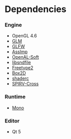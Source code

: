 # Dependencies

### Engine
- OpenGL 4.6
- [GLM](https://github.com/g-truc/glm)
- [GLFW](https://github.com/glfw/glfw)
- [AssImp](https://github.com/assimp/assimp)
- [OpenAL-Soft](https://github.com/kcat/openal-soft)
- [libsndfile](https://github.com/libsndfile/libsndfile)
- [Freetype2](https://freetype.org/)
- [Box2D](https://box2d.org/)
- [shaderc](https://github.com/google/shaderc)
- [SPIRV-Cross](https://github.com/KhronosGroup/SPIRV-Cross)

### Runtime
- [Mono](https://github.com/mono/mono)

### Editor
- Qt 5
